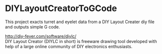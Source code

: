 # DIYLayoutCreatorToGCode
This project exacts turret and eyelet data from a DIY Layout Creater diy file and outputs simple G code. 

http://diy-fever.com/software/diylc/  
DIY Layout Creator (DIYLC in short) is freeware drawing tool developed with help of a large online community of DIY electronics enthusiasts. 

